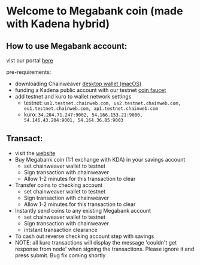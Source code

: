 # Welcome to Megabank coin (made with Kadena hybrid)

## How to use Megabank account:
vist our portal [here](http://hybrid.chainweb.com/)

pre-requirements:
  - downloading Chainweaver [desktop wallet (macOS)](builds.s3.amazonaws.com/Kadena+Chainweaver.1.1.2-2020-02-27.dmg)
  - funding a Kadena public account with our testnet [coin faucet](faucet.testnet.chainweb.com)
  - add testnet and kuro to wallet network settings
    - testnet: `us1.testnet.chainweb.com, us2.testnet.chainweb.com, eu1.testnet.chainweb.com, ap1.testnet.chainweb.com`
    - kuro: `34.204.71.247:9002, 54.166.153.21:9000, 54.146.43.204:9001, 54.164.36.85:9003`

## Transact:
  - visit the [website](http://hybrid.chainweb.com/)
  - Buy Megabank coin (1:1 exchange with KDA) in your savings account
    - set chainweaver wallet to testnet
    - Sign transaction with chainweaver
    - Allow 1-2 minutes for this transaction to clear
  - Transfer coins to checking account
    - set chainweaver wallet to testnet
    - Sign transaction with chainweaver
    - Allow 1-2 minutes for this transaction to clear
  - Instantly send coins to any existing Megabank account
    - set chainweaver wallet to testnet
    - Sign transaction with chainweaver
    - intstant transaction clearance
  - To cash out reverse checking account step with savings
  - NOTE: all kuro transactions will display the message 'couldn't get response from node' when signing the transactions. Please ignore it and press submit. Bug fix coming shortly
